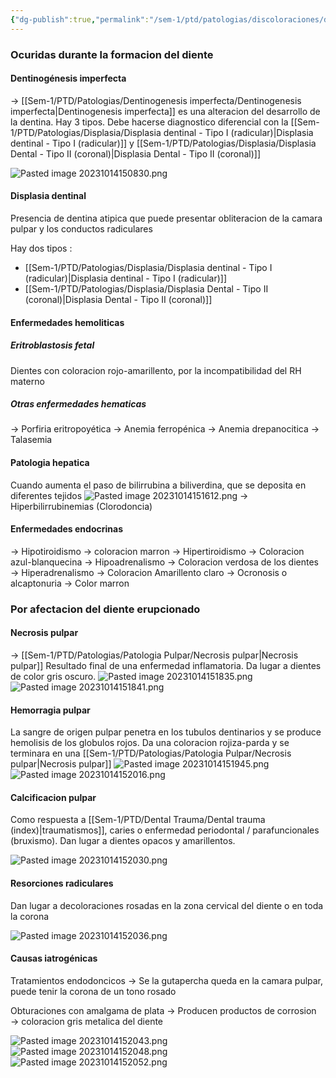 ```yaml
---
{"dg-publish":true,"permalink":"/sem-1/ptd/patologias/discoloraciones/discoloraciones-de-la-dentina/"}
---
```




### Ocuridas durante la formacion del diente
#### Dentinogénesis imperfecta

→ [[Sem-1/PTD/Patologias/Dentinogenesis imperfecta/Dentinogenesis imperfecta\|Dentinogenesis imperfecta]] es una alteracion del desarrollo de la dentina. Hay 3 tipos. Debe hacerse diagnostico diferencial con la [[Sem-1/PTD/Patologias/Displasia/Displasia dentinal - Tipo I (radicular)\|Displasia dentinal - Tipo I (radicular)]] y  [[Sem-1/PTD/Patologias/Displasia/Displasia Dental - Tipo II (coronal)\|Displasia Dental - Tipo II (coronal)]]

![Pasted image 20231014150830.png](/img/user/Sem-1/PTD/M%C3%A9dias/Pasted%20image%2020231014150830.png)
#### Displasia dentinal

Presencia de dentina atipica que puede presentar obliteracion de la camara pulpar y los conductos radiculares

Hay dos tipos : 
- [[Sem-1/PTD/Patologias/Displasia/Displasia dentinal - Tipo I (radicular)\|Displasia dentinal - Tipo I (radicular)]]
- [[Sem-1/PTD/Patologias/Displasia/Displasia Dental - Tipo II (coronal)\|Displasia Dental - Tipo II (coronal)]]
#### Enfermedades hemoliticas
##### Eritroblastosis fetal
Dientes con coloracion rojo-amarillento, por la incompatibilidad del RH materno

##### Otras enfermedades hematicas
→ Porfiria eritropoyética
→ Anemia ferropénica
→ Anemia drepanocitica
→ Talasemia

#### Patologia hepatica

Cuando aumenta el paso de bilirrubina a biliverdina, que se deposita en diferentes tejidos
![Pasted image 20231014151612.png](/img/user/Sem-1/PTD/M%C3%A9dias/Pasted%20image%2020231014151612.png) → Hiperbilirrubinemias (Clorodoncia)

#### Enfermedades endocrinas
→ Hipotiroidismo → coloracion marron
→ Hipertiroidismo → Coloracion azul-blanquecina
→ Hipoadrenalismo → Coloracion verdosa de los dientes
→ Hiperadrenalismo → Coloracion Amarillento claro
→ Ocronosis o alcaptonuria → Color marron

### Por afectacion del diente erupcionado

#### Necrosis pulpar

→ [[Sem-1/PTD/Patologias/Patologia Pulpar/Necrosis pulpar\|Necrosis pulpar]]
Resultado final de una enfermedad inflamatoria. Da lugar a dientes de color gris oscuro.
![Pasted image 20231014151835.png](/img/user/Sem-1/PTD/M%C3%A9dias/Pasted%20image%2020231014151835.png)
![Pasted image 20231014151841.png](/img/user/Sem-1/PTD/M%C3%A9dias/Pasted%20image%2020231014151841.png)

#### Hemorragia pulpar

La sangre de origen pulpar penetra en los tubulos dentinarios y se produce hemolisis de los globulos rojos. Da una coloracion rojiza-parda y se terminara en una [[Sem-1/PTD/Patologias/Patologia Pulpar/Necrosis pulpar\|Necrosis pulpar]]
![Pasted image 20231014151945.png](/img/user/Sem-1/PTD/M%C3%A9dias/Pasted%20image%2020231014151945.png)
![Pasted image 20231014152016.png](/img/user/Sem-1/PTD/M%C3%A9dias/Pasted%20image%2020231014152016.png)
#### Calcificacion pulpar

Como respuesta a [[Sem-1/PTD/Dental Trauma/Dental trauma (index)\|traumatismos]], caries o enfermedad periodontal / parafuncionales (bruxismo). Dan lugar a dientes opacos y amarillentos.

![Pasted image 20231014152030.png](/img/user/Sem-1/PTD/M%C3%A9dias/Pasted%20image%2020231014152030.png)

#### Resorciones radiculares

Dan lugar a decoloraciones rosadas en la zona cervical del diente o en toda la corona

![Pasted image 20231014152036.png](/img/user/Sem-1/PTD/M%C3%A9dias/Pasted%20image%2020231014152036.png)
#### Causas iatrogénicas

Tratamientos endodoncicos → Se la gutapercha queda en la camara pulpar, puede tenir la corona de un tono rosado

Obturaciones con amalgama de plata → Producen productos de corrosion → coloracion gris metalica del diente

![Pasted image 20231014152043.png](/img/user/Sem-1/PTD/M%C3%A9dias/Pasted%20image%2020231014152043.png)
![Pasted image 20231014152048.png](/img/user/Sem-1/PTD/M%C3%A9dias/Pasted%20image%2020231014152048.png)
![Pasted image 20231014152052.png](/img/user/Sem-1/PTD/M%C3%A9dias/Pasted%20image%2020231014152052.png)